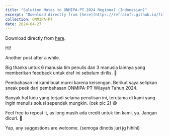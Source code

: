 ```yaml
---
title: "Solution Notes to ONMIPA-PT 2024 Regional (Indonesian)"
excerpt: "Download directly from [here](https://refrainfr.github.io/files/Pembahasan_ONMIPA_PT_Wilayah_2024.pdf)"
collection: ONMIPA-PT
date: 2024-04-27
---
```


Download directly from [here](https://refrainfr.github.io/files/Pembahasan_ONMIPA_PT_Wilayah_2024.pdf).

Hi!

Another post after a while.

Big thanks untuk 6 manusia tim penulis dan 3 manusia lainnya yang memberikan feedback untuk draf ini sebelum dirilis. 🤭

Pembahasan ini kami buat murni karena keisengan. Berikut saya selipkan sneak peek dari pembahasan ONMIPA-PT Wilayah Tahun 2024.

Banyak hal lucu yang terjadi selama penulisan ini, terutama di kami yang ingin menulis solusi sependek mungkin. (cek pic 2) 😅

Feel free to repost it, as long masih ada credit untuk tim kami, ya. Jangan dicuri. 🙂

Yap, any suggestions are welcome. (semoga dinotis juri jg hihihi)
